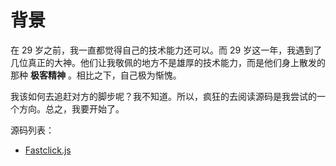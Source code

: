 # 背景

在 29 岁之前，我一直都觉得自己的技术能力还可以。而 29 岁这一年，我遇到了几位真正的大神。他们让我敬佩的地方不是雄厚的技术能力，而是他们身上散发的那种 **极客精神** 。相比之下，自己极为惭愧。

我该如何去追赶对方的脚步呢？我不知道。所以，疯狂的去阅读源码是我尝试的一个方向。总之，我要开始了。



源码列表：

- [Fastclick.js](/blog/source-code/fastclickjs)

